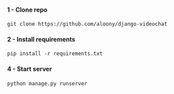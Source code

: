 #### 1 - Clone repo

```
git clone https://github.com/aloony/django-videochat
```

#### 2 - Install requirements

```
pip install -r requirements.txt

```

#### 4 - Start server

```
python manage.py runserver
```
